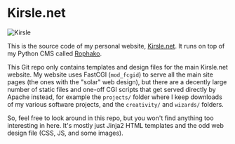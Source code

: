 # Kirsle.net

![Kirsle](https://raw.githubusercontent.com/kirsle/kirsle.net/master/www/solar/kirsle.png)

This is the source code of my personal website,
[Kirsle.net](http://www.kirsle.net/). It runs on top of my Python CMS called
[Rophako](https://github.com/kirsle/rophako).

This Git repo only contains templates and design files for the main Kirsle.net
website. My website uses FastCGI (`mod_fcgid`) to serve all the main site pages
(the ones with the "solar" web design), but there are a decently large number
of static files and one-off CGI scripts that get served directly by Apache
instead, for example the `projects/` folder where I keep downloads of my various
software projects, and the `creativity/` and `wizards/` folders.

So, feel free to look around in this repo, but you won't find anything too
interesting in here. It's mostly just Jinja2 HTML templates and the odd web
design file (CSS, JS, and some images).